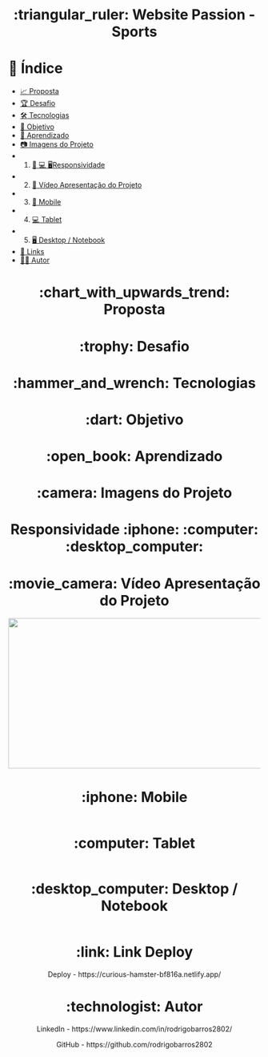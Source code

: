 <h1 align="center">:triangular_ruler: Website Passion - Sports</h1>

# :memo: Índice
* [:chart_with_upwards_trend: Proposta]()
* [:trophy: Desafio]()
* [:hammer_and_wrench: Tecnologias]()
* [:dart: Objetivo]()
* [:open_book: Aprendizado]()
* [:camera: Imagens do Projeto]()
* 1. [:iphone: :computer: :desktop_computer:Responsividade]()
* 2. [:movie_camera: Vídeo Apresentação do Projeto]()
* 3. [:iphone: Mobile]()
* 4. [:computer: Tablet]()
* 5. [:desktop_computer: Desktop / Notebook]()
* [:link: Links]()
* [:technologist: Autor]()

<h1 align="center">:chart_with_upwards_trend: Proposta</h1>
<p align="center"></p>

<h1 align="center">:trophy: Desafio</h1>
<p align="center"></p>

<h1 align="center">:hammer_and_wrench: Tecnologias</h1>
<p align="center"></p>

<h1 align="center">:dart: Objetivo</h1>
<p align="center"></p>

<h1 align="center">:open_book: Aprendizado</h1>
<p align="center"></p>

<h1 align="center">:camera: Imagens do Projeto</h1>

<h1 align="center">Responsividade :iphone: :computer: :desktop_computer:</h1>

<h1 align="center">:movie_camera: Vídeo Apresentação do Projeto</h1>
<p align="center">
<img width="600" height="300" src="assets/img/gif-apresentacao.gif">
</p>

<h1 align="center">:iphone: Mobile</h1>
<p align="center"><img src=""></p>

<h1 align="center">:computer: Tablet</h1>
<p align="center"><img src=""></p>

<h1 align="center">:desktop_computer: Desktop / Notebook</h1>
<p align="center"><img src=""></p>

<h1 align="center">:link: Link Deploy</h1>
<p align="center">Deploy - https://curious-hamster-bf816a.netlify.app/</p>

<h1 align="center">:technologist: Autor</h1>
<p align="center">LinkedIn - https://www.linkedin.com/in/rodrigobarros2802/</p>

<p align="center">GitHub - https://github.com/rodrigobarros2802</p> 
